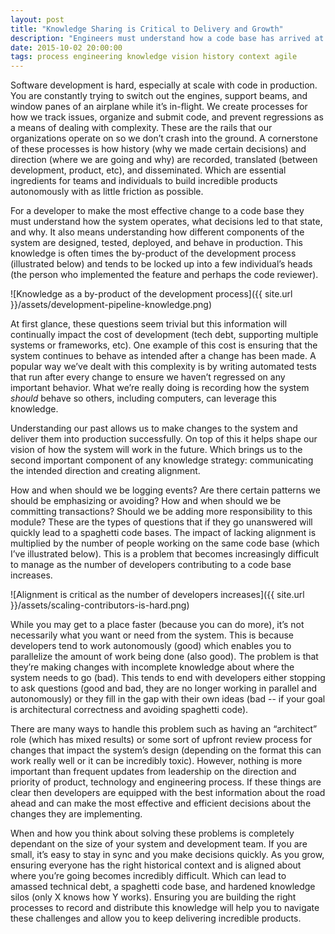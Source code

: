 ```yaml
---
layout: post
title: "Knowledge Sharing is Critical to Delivery and Growth"
description: "Engineers must understand how a code base has arrived at it's current state and align on it's future direction. In this post I describe why knowledge sharing is critical for any teams to be successful."
date: 2015-10-02 20:00:00
tags: process engineering knowledge vision history context agile
---
```


Software development is hard, especially at scale with code in production. You are constantly trying to switch out the engines, support beams, and window panes of an airplane while it’s in-flight. We create processes for how we track issues, organize and submit code, and prevent regressions as a means of dealing with complexity. These are the rails that our organizations operate on so we don’t crash into the ground. A cornerstone of these processes is how history (why we made certain decisions) and direction (where we are going and why) are recorded, translated (between development, product, etc), and disseminated. Which are essential ingredients for teams and individuals to build incredible products autonomously with as little friction as possible.

For a developer to make the most effective change to a code base they must understand how the system operates, what decisions led to that state, and why. It also means understanding how different components of the system are designed, tested, deployed, and behave in production. This knowledge is often times the by-product of the development process (illustrated below) and tends to be locked up into a few individual’s heads (the person who implemented the feature and perhaps the code reviewer).

![Knowledge as a by-product of the development process]({{ site.url }}/assets/development-pipeline-knowledge.png)

At first glance, these questions seem trivial but this information will continually impact the cost of development (tech debt, supporting multiple systems or frameworks, etc). One example of this cost is ensuring that the system continues to behave as intended after a change has been made. A popular way we’ve dealt with this complexity is by writing automated tests that run after every change to ensure we haven’t regressed on any important behavior. What we’re really doing is recording how the system *should* behave so others, including computers, can leverage this knowledge.

Understanding our past allows us to make changes to the system and deliver them into production successfully. On top of this it helps shape our vision of how the system will work in the future. Which brings us to the second important component of any knowledge strategy: communicating the intended direction and creating alignment.

How and when should we be logging events? Are there certain patterns we should be emphasizing or avoiding? How and when should we be committing transactions? Should we be adding more responsibility to this module? These are the types of questions that if they go unanswered will quickly lead to a spaghetti code bases. The impact of lacking alignment is multiplied by the number of people working on the same code base (which I’ve illustrated below). This is a problem that becomes increasingly difficult to manage as the number of developers contributing to a code base increases.

![Alignment is critical as the number of developers increases]({{ site.url }}/assets/scaling-contributors-is-hard.png)

 While you may get to a place faster (because you can do more), it’s not necessarily what you want or need from the system. This is because developers tend to work autonomously (good) which enables you to parallelize the amount of work being done (also good). The problem is that they’re making changes with incomplete knowledge about where the system needs to go (bad). This tends to end with developers either stopping to ask questions (good and bad, they are no longer working in parallel and autonomously) or they fill in the gap with their own ideas (bad -- if your goal is architectural correctness and avoiding spaghetti code).

 There are many ways to handle this problem such as having an “architect” role (which has mixed results) or some sort of upfront review process for changes that impact the system’s design (depending on the format this can work really well or it can be incredibly toxic). However, nothing is more important than frequent updates from leadership on the direction and priority of product, technology and engineering process. If these things are clear then developers are equipped with the best information about the road ahead and can make the most effective and efficient decisions about the changes they are implementing.

 When and how you think about solving these problems is completely dependant on the size of your system and development team. If you are small, it’s easy to stay in sync and you make decisions quickly. As you grow, ensuring everyone has the right historical context and is aligned about where you’re going becomes incredibly difficult. Which can lead to amassed technical debt, a spaghetti code base, and hardened knowledge silos (only X knows how Y works). Ensuring you are building the right processes to record and distribute this knowledge will help you to navigate these challenges and allow you to keep delivering incredible products.


